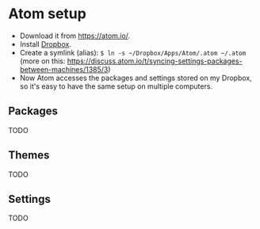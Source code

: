 # Atom setup

-	Download it from <a href="https://atom.io/" target="_blank">https://atom.io/</a>.
-	Install <a href="https://www.dropbox.com" target="_blank">Dropbox</a>.
-	Create a symlink (alias): `$ ln -s ~/Dropbox/Apps/Atom/.atom ~/.atom` (more on this: https://discuss.atom.io/t/syncing-settings-packages-between-machines/1385/3)
-	Now Atom accesses the packages and settings stored on my Dropbox, so it's easy to have the same setup on multiple computers.



## Packages

TODO


## Themes

TODO


## Settings

TODO
